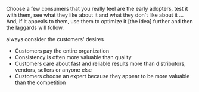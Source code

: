 
Choose a few consumers that you really feel are the early adopters, test
it with them, see what they like about it and what they don't like about
it … And, if it appeals to them, use them to optimize it [the idea]
further and then the laggards will follow.

always consider the customers' desires
- Customers pay the entire organization
- Consistency is often more valuable than quality
- Customers care about fast and reliable results more than distributors, vendors, sellers or anyone else
- Customers choose an expert because they appear to be more valuable than the competition
